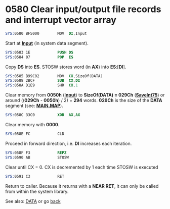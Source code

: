 # 0580 Clear input/output file records and interrupt vector array

```nasm
SYS:0580 BF5000        MOV	DI,Input
```
Start at **[Input](DATA.md)** (in system data segment).

```nasm
SYS:0583 1E            PUSH	DS
SYS:0584 07            POP	ES
```

Copy **DS** into **ES**. STOSW stores word (in **AX**) into **ES**:[**DI**].

```nasm
SYS:0585 B99C02        MOV	CX,SizeOf(DATA)
SYS:0588 2BCF          SUB	CX,DI
SYS:058A D1E9          SHR	CX,1
```

Clear memory from **0050h** (**[Input](DATA.md)**) to **SizeOf(DATA) = 029Ch** (**[SaveInt75](DATA.md)**) or around ((**029Ch** - **0050h**) / 2) = **294** words. **029Ch** is the size of the **DATA** segment (see: **[MAIN.MAP](MAIN-MAP.md)**).

```nasm
SYS:058C 33C0          XOR	AX,AX
```

Clear memory with **0000**.

```nasm
SYS:058E FC            CLD
```

Proceed in forward direction, i.e. **DI** increases each iteration.

```nasm
SYS:058F F3            REPZ
SYS:0590 AB            STOSW
```

Clear until CX = 0. CX is decremented by 1 each time STOSW is executed


```nasm
SYS:0591 C3            RET
```

Return to caller. Because it returns with a **NEAR RET**, it can only be called from within the system library.

See also: [DATA](DATA.md) or go [back](../README.md)